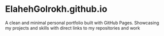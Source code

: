 # ElahehGolrokh.github.io
A clean and minimal personal portfolio built with GitHub Pages. Showcasing my projects and skills with direct links to my repositories and work
